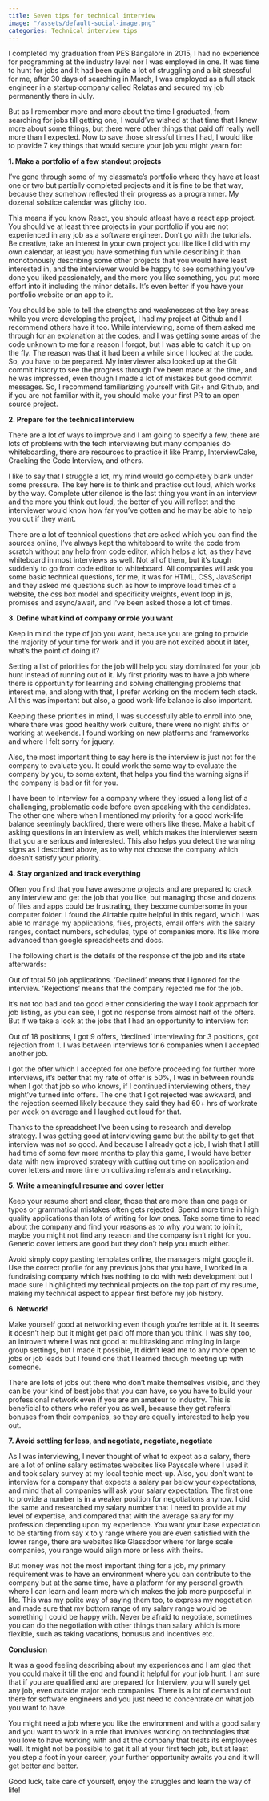 ```yaml
---
title: Seven tips for technical interview
image: "/assets/default-social-image.png"
categories: Technical interview tips
---
```


I completed my graduation from PES Bangalore in 2015, I had no experience for programming at the industry level nor I was employed in one. It was time to hunt for jobs and It had been quite a lot of struggling and a bit stressful for me, after 30 days of searching in March, I was employed as a full stack engineer in a startup company called Relatas and secured my job permanently there in July.

But as I remember more and more about the time I graduated, from searching for jobs till getting one, I would’ve wished at that time that I knew more about some things, but there were other things that paid off really well more than I expected. Now to save those stressful times I had, I would like to provide 7 key things that would secure your job you might yearn for:

**1. Make a portfolio of a few standout projects**

I’ve gone through some of my classmate’s portfolio where they have at least one or two but partially completed projects and it is fine to be that way, because they somehow reflected their progress as a programmer. My dozenal solstice calendar was glitchy too.

This means if you know React, you should atleast have a react app project. You should’ve at least three projects in your portfolio if you are not experienced in any job as a software engineer. Don’t go with the tutorials. Be creative, take an interest in your own project you like like I did with my own calendar, at least you have something fun while describing it than monotonously describing some other projects that you would have least interested in, and the interviewer would be happy to see something you’ve done you liked passionately, and the more you like something, you put more effort into it including the minor details. It’s even better if you have your portfolio website or an app to it.

You should be able to tell the strengths and weaknesses at the key areas while you were developing the project, I had my project at Github and I recommend others have it too. While interviewing, some of them asked me through for an explanation at the codes, and I was getting some areas of the code unknown to me for a reason I forgot, but I was able to catch it up on the fly. The reason was that it had been a while since I looked at the code. So, you have to be prepared. My interviewer also looked up at the Git commit history to see the progress through I’ve been made at the time, and he was impressed, even though I made a lot of mistakes but good commit messages. So, I recommend familiarizing yourself with Git+ and Github, and if you are not familiar with it, you should make your first PR to an open source project.

**2. Prepare for the technical interview**

There are a lot of ways to improve and I am going to specify a few, there are lots of problems with the tech interviewing but many companies do whiteboarding, there are resources to practice it like Pramp, InterviewCake, Cracking the Code Interview, and others.

I like to say that I struggle a lot, my mind would go completely blank under some pressure. The key here is to think and practise out loud, which works by the way. Complete utter silence is the last thing you want in an interview and the more you think out loud, the better of you will reflect and the interviewer would know how far you’ve gotten and he may be able to help you out if they want.

There are a lot of technical questions that are asked which you can find the sources online, I’ve always kept the whiteboard to write the code from scratch without any help from code editor, which helps a lot, as they have whiteboard in most interviews as well. Not all of them, but it’s tough suddenly to go from code editor to whiteboard. All companies will ask you some basic technical questions, for me, it was for HTML, CSS, JavaScript and they asked me questions such as how to improve load times of a website, the css box model and specificity weights, event loop in js, promises and async/await, and I’ve been asked those a lot of times.

**3. Define what kind of company or role you want**

Keep in mind the type of job you want, because you are going to provide the majority of your time for work and if you are not excited about it later, what’s the point of doing it?

Setting a list of priorities for the job will help you stay dominated for your job hunt instead of running out of it. My first priority was to have a job where there is opportunity for learning and solving challenging problems that interest me, and along with that, I prefer working on the modern tech stack. All this was important but also, a good work-life balance is also important.

Keeping these priorities in mind, I was successfully able to enroll into one, where there was good healthy work culture, there were no night shifts or working at weekends. I found working on new platforms and frameworks and where I felt sorry for jquery.

Also, the most important thing to say here is the interview is just not for the company to evaluate you. It could work the same way to evaluate the company by you, to some extent, that helps you find the warning signs if the company is bad or fit for you.

I have been to Interview for a company where they issued a long list of a challenging, problematic code before even speaking with the candidates. The other one where when I mentioned my priority for a good work-life balance seemingly backfired, there were others like these. Make a habit of asking questions in an interview as well, which makes the interviewer seem that you are serious and interested. This also helps you detect the warning signs as I described above, as to why not choose the company which doesn’t satisfy your priority.

**4. Stay organized and track everything**

Often you find that you have awesome projects and are prepared to crack any interview and get the job that you like, but managing those and dozens of files and apps could be frustrating, they become cumbersome in your computer folder. I found the Airtable quite helpful in this regard, which I was able to manage my applications, files, projects, email offers with the salary ranges, contact numbers, schedules, type of companies more. It’s like more advanced than google spreadsheets and docs.

The following chart is the details of the response of the job and its state afterwards:

Out of total 50 job applications. ‘Declined’ means that I ignored for the interview. ‘Rejections’ means that the company rejected me for the job.

It’s not too bad and too good either considering the way I took approach for job listing, as you can see, I got no response from almost half of the offers. But if we take a look at the jobs that I had an opportunity to interview for:

Out of 18 positions, I got 9 offers, ‘declined’ interviewing for 3 positions, got rejection from 1. I was between interviews for 6 companies when I accepted another job.

I got the offer which I accepted for one before proceeding for further more interviews, it’s better that my rate of offer is 50%, I was in between rounds when I got that job so who knows, if I continued interviewing others, they might’ve turned into offers. The one that I got rejected was awkward, and the rejection seemed likely because they said they had 60+ hrs of workrate per week on average and I laughed out loud for that.

Thanks to the spreadsheet I’ve been using to research and develop strategy. I was getting good at interviewing game but the ability to get that interview was not so good. And because I already got a job, I wish that I still had time of some few more months to play this game, I would have better data with new improved strategy with cutting out time on application and cover letters and more time on cultivating referrals and networking.

**5. Write a meaningful resume and cover letter**

Keep your resume short and clear, those that are more than one page or typos or grammatical mistakes often gets rejected. Spend more time in high quality applications than lots of writing for low ones. Take some time to read about the company and find your reasons as to why you want to join it, maybe you might not find any reason and the company isn’t right for you. Generic cover letters are good but they don’t help you much either.

Avoid simply copy pasting templates online, the managers might google it. Use the correct profile for any previous jobs that you have, I worked in a fundraising company which has nothing to do with web development but I made sure I highlighted my technical projects on the top part of my resume, making my technical aspect to appear first before my job history.

**6. Network!**

Make yourself good at networking even though you’re terrible at it. It seems it doesn’t help but it might get paid off more than you think. I was shy too, an introvert where I was not good at multitasking and mingling in large group settings, but I made it possible, It didn’t lead me to any more open to jobs or job leads but I found one that I learned through meeting up with someone.

There are lots of jobs out there who don’t make themselves visible, and they can be your kind of best jobs that you can have, so you have to build your professional network even if you are an amateur to industry. This is beneficial to others who refer you as well, because they get referral bonuses from their companies, so they are equally interested to help you out.

**7. Avoid settling for less, and negotiate, negotiate, negotiate**

As I was interviewing, I never thought of what to expect as a salary, there are a lot of online salary estimates websites like Payscale where I used it and took salary survey at my local techie meet-up. Also, you don’t want to interview for a company that expects a salary par below your expectations, and mind that all companies will ask your salary expectation. The first one to provide a number is in a weaker position for negotiations anyhow. I did the same and researched my salary number that I need to provide at my level of expertise, and compared that with the average salary for my profession depending upon my experience. You want your base expectation to be starting from say x to y range where you are even satisfied with the lower range, there are websites like Glassdoor where for large scale companies, you range would align more or less with theirs.

But money was not the most important thing for a job, my primary requirement was to have an environment where you can contribute to the company but at the same time, have a platform for my personal growth where I can learn and learn more which makes the job more purposeful in life. This was my polite way of saying them too, to express my negotiation and made sure that my bottom range of my salary range would be something I could be happy with. Never be afraid to negotiate, sometimes you can do the negotiation with other things than salary which is more flexible, such as taking vacations, bonusus and incentives etc.

**Conclusion**

It was a good feeling describing about my experiences and I am glad that you could make it till the end and found it helpful for your job hunt. I am sure that if you are qualified and are prepared for Interview, you will surely get any job, even outside major tech companies. There is a lot of demand out there for software engineers and you just need to concentrate on what job you want to have.

You might need a job where you like the environment and with a good salary and you want to work in a role that involves working on technologies that you love to have working with and at the company that treats its employees well. It might not be possible to get it all at your first tech job, but at least you step a foot in your career, your further opportunity awaits you and it will get better and better.

Good luck, take care of yourself, enjoy the struggles and learn the way of life!